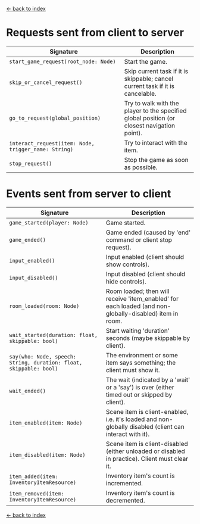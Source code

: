 [<- back to index](index.md)

# Requests sent from client to server

|      Signature                                                          |                  Description                                |
| ----------------------------------------------------------------------- | ----------------------------------------------------------- |
|  `start_game_request(root_node: Node)                                `  |  Start the game.                                            |
|  `skip_or_cancel_request()                                           `  |  Skip current task if it is skippable; cancel current task if it is cancelable. |
|  `go_to_request(global_position)                                     `  |  Try to walk with the player to the specified global position (or closest navigation point). |
|  `interact_request(item: Node, trigger_name: String)                 `  |  Try to interact with the item.                             |
|  `stop_request()                                                     `  |  Stop the game as soon as possible.                         |


<!---
|                                                                         |                                                             |
-->



# Events sent from server to client

|      Signature                                                          |                  Description                                |
| ----------------------------------------------------------------------- | ----------------------------------------------------------- |
|  `game_started(player: Node)                                         `  |  Game started.                                              |
|  `game_ended()                                                       `  |  Game ended (caused by 'end' command or client stop request). |
|  `input_enabled()                                                    `  |  Input enabled (client should show controls).               |
|  `input_disabled()                                                   `  |  Input disabled (client should hide controls).              |
|  `room_loaded(room: Node)                                            `  |  Room loaded; then will receive 'item_enabled' for each loaded (and non-globally-disabled) item in room.  |
|  `wait_started(duration: float, skippable: bool)                     `  |  Start waiting 'duration' seconds (maybe skippable by client).        |
|  `say(who: Node, speech: String, duration: float, skippable: bool)   `  |  The environment or some item says something; the client must show it. |
|  `wait_ended()                                                       `  |  The wait (indicated by a 'wait' or a 'say') is over (either timed out or skipped by client). |
|  `item_enabled(item: Node)                                           `  |  Scene item is client-enabled, i.e. it's loaded and non-globally disabled (client can interact with it). |
|  `item_disabled(item: Node)                                          `  |  Scene item is client-disabled (either unloaded or disabled in practice). Client must clear it. |
|  `item_added(item: InventoryItemResource)                            `  |  Inventory item's count is incremented.                     |
|  `item_removed(item: InventoryItemResource)                          `  |  Inventory item's count is decremented.                     |

[<- back to index](index.md)